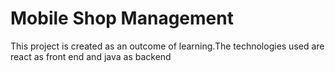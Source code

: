 # Mobile Shop Management
This project is created as an outcome of learning.The technologies used are react as front end and java as backend
